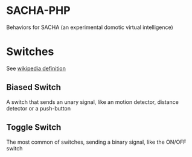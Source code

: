 SACHA-PHP
=========

Behaviors for SACHA (an experimental domotic virtual intelligence)



Switches
========

See [wikipedia definition](http://en.wikipedia.org/wiki/Switch)


Biased Switch
-------------

A switch that sends an unary signal, like an motion detector, distance detector or a push-button


Toggle Switch
-------------

The most common of switches, sending a binary signal, like the ON/OFF switch


